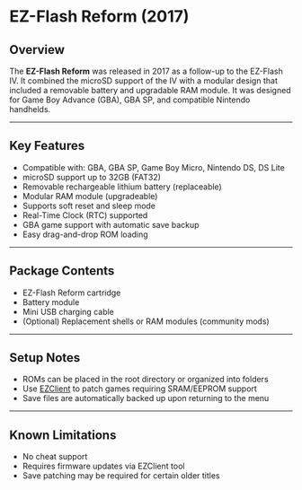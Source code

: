 # EZ-Flash Reform (2017) 

## Overview  
The **EZ-Flash Reform** was released in 2017 as a follow-up to the EZ-Flash IV. It combined the microSD support of the IV with a modular design that included a removable battery and upgradable RAM module. It was designed for Game Boy Advance (GBA), GBA SP, and compatible Nintendo handhelds.

---

## Key Features

- Compatible with: GBA, GBA SP, Game Boy Micro, Nintendo DS, DS Lite  
- microSD support up to 32GB (FAT32)  
- Removable rechargeable lithium battery (replaceable)  
- Modular RAM module (upgradeable)  
- Supports soft reset and sleep mode  
- Real-Time Clock (RTC) supported  
- GBA game support with automatic save backup  
- Easy drag-and-drop ROM loading  

---

## Package Contents

- EZ-Flash Reform cartridge  
- Battery module  
- Mini USB charging cable  
- (Optional) Replacement shells or RAM modules (community mods)  

---

## Setup Notes

- ROMs can be placed in the root directory or organized into folders  
- Use [EZClient](https://www.ezflash.cn/download/) to patch games requiring SRAM/EEPROM support  
- Save files are automatically backed up upon returning to the menu  

---

## Known Limitations

- No cheat support  
- Requires firmware updates via EZClient tool  
- Save patching may be required for certain older titles  
